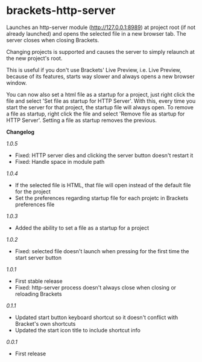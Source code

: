 brackets-http-server
====================

Launches an http-server module (http://127.0.0.1:8989) at project root (if not already launched) and opens the selected file in a new browser tab. The server closes when closing Brackets.

Changing projects is supported and causes the server to simply relaunch at the new project's root.

This is useful if you don't use Brackets' Live Preview, i.e. Live Preview, because of its features, starts way slower and always opens a new browser window.

You can now also set a html file as a startup for a project, just right click the file and select 'Set file as startup for HTTP Server'. With this, every time you start the server for that project, the startup file will always open. To remove a file as startup, right click the file and select 'Remove file as startup for HTTP Server'. Setting a file as startup removes the previous.

<b>Changelog</b>

<i>1.0.5</i> 
<ul>
<li>Fixed: HTTP server dies and clicking the server button doesn't restart it</li>
<li>Fixed: Handle space in module path</li>
</ul>

<i>1.0.4</i>
<ul>
<li>If the selected file is HTML, that file will open instead of the default file for the project</li>
<li>Set the preferences regarding startup file for each projetc in Brackets preferences file</li>
</ul>

<i>1.0.3</i>
<ul>
<li>Added the ability to set a file as a startup for a project</li>
</ul>

<i>1.0.2</i>
<ul>
<li>Fixed: selected file doesn't launch when pressing for the first time the start server button</li>
</ul>

<i>1.0.1</i>
<ul>
<li>First stable release</li>
<li>Fixed: http-server process doesn't always close when closing or reloading Brackets</li>
</ul>

<i>0.1.1</i>
<ul>
<li>Updated start button keyboard shortcut so it doesn't conflict with Bracket's own shortcuts</li>
<li>Updated the start icon title to include shortcut info</li>
</ul>

<i>0.0.1</i>
<ul>
<li>First release</li>
</ul>